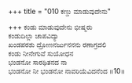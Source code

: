 +++
title = "010 ಕಣ್ಡು ಮಾಡುವುದೇನು"

+++
ಕಂಡು ಮಾಡುವುದೇನು ಭೀಷ್ಮರು  
ಕಂಡುದಿಲ್ಲಾ ಚಾಪವಿದ್ಯಾ  
ಖಂಡಪರಶು ದ್ರೋಣನರ್ಜುನನನು ರಣಾಗ್ರದಲಿ  
ಕಂಡು ನೀನೇಗುವೆ ಸುಯೋಧನ  
ಭಂಡನೋ ಸಾರಥಿತನದ ನಾ  
ಭಂಡನೋ ನೀ ಭಂಡನೋ ನಾವರಿಯೆವಿದನೆಂದ       ॥10॥